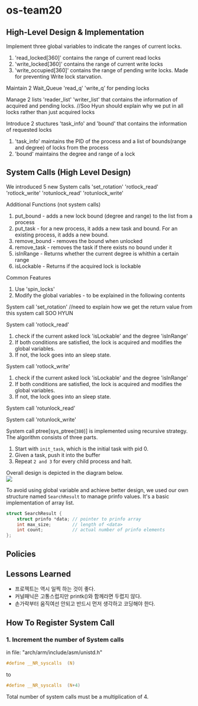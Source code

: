 # os-team20

## High-Level Design & Implementation
Implement three global variables to indicate the ranges of current locks.
1. 'read_locked[360]' contains the range of current read locks  
2. 'write_locked[360]' contains the range of current write locks
3. 'write_occupied[360]' contains the range of pending write locks. Made for preventing Write lock starvation. 

Maintain 2 Wait_Queue 'read_q' 'write_q' for pending locks

Manage 2 lists 'reader_list' 'writer_list' that contains the information of acquired and pending locks.
//Soo Hyun should explain why we put in all locks rather than just acquired locks

Introduce 2 stuctures 'task_info' and 'bound' that contains the information of requested locks
1. 'task_info' maintains the PID of the process and a list of bounds(range and degree) of locks from the process
2. 'bound' maintains the degree and range of a lock

## System Calls (High Level Design)
We introduced 5 new System calls 'set_rotation' 'rotlock_read' 'rotlock_write' 'rotunlock_read' 'rotunlock_write'

Additional Functions (not system calls)
1.  put_bound - adds a new lock bound (degree and range) to the list from a process
2.  put_task - for a new process, it adds a new task and bound. For an existing process, it adds a new bound. 
3.  remove_bound - removes the bound when unlocked
4.  remove_task - removes the task if there exists no bound under it
5.  isInRange - Returns whether the current degree is whithin a certain range
6.  isLockable - Returns if the acquired lock is lockable

Common Features
1.  Use 'spin_locks'
2.  Modify the global variables - to be explained in the following contents 

System call 'set_rotation'
//need to explain how we get the return value from this system call SOO HYUN

System call 'rotlock_read' 
1.  check if the current asked lock 'isLockable' and the degree 'isInRange'
2.  If both conditions are satisfied, the lock is acquired and modifies the global variables. 
3.  If not, the lock goes into an sleep state.

System call 'rotlock_write' 
1.  check if the current asked lock 'isLockable' and the degree 'isInRange'
2.  If both conditions are satisfied, the lock is acquired and modifies the global variables. 
3.  If not, the lock goes into an sleep state.

System call 'rotunlock_read'

System call 'rotunlock_write'

System call ptree[sys_ptree(`380`)] is implemented using recursive strategy. The algorithm consists of three parts.
1. Start with `init_task`, which is the initial task with pid 0.
2. Given a task, push it into the buffer
3. Repeat `2 and 3` for every child process and halt.

Overall design is depicted in the diagram below.  
![](https://github.com/swsnu/os-team20/blob/master/Proj1%20Diagram.png)

To avoid using global variable and achieve better design, we used our own structure named `SearchResult` to manage prinfo values. It's a basic implementation of array list.
```c
struct SearchResult {
	struct prinfo *data; // pointer to prinfo array
	int max_size;        // length of <data>
	int count;           // actual number of prinfo elements
};
```
## Policies



## Lessons Learned
* 프로젝트는 역시 일찍 하는 것이 좋다.
* 커널패닉은 고통스럽지만 printk()와 함께라면 두렵지 않다.
* 손가락부터 움직여선 안되고 반드시 먼저 생각하고 코딩해야 한다.

## How To Register System Call
### 1. Increment the number of System calls
in file: "arch/arm/include/asm/unistd.h"
``` c
#define __NR_syscalls  (N)
```
to
```c
#define __NR_syscalls  (N+4)
```
Total number of system calls must be a multiplication of 4.


